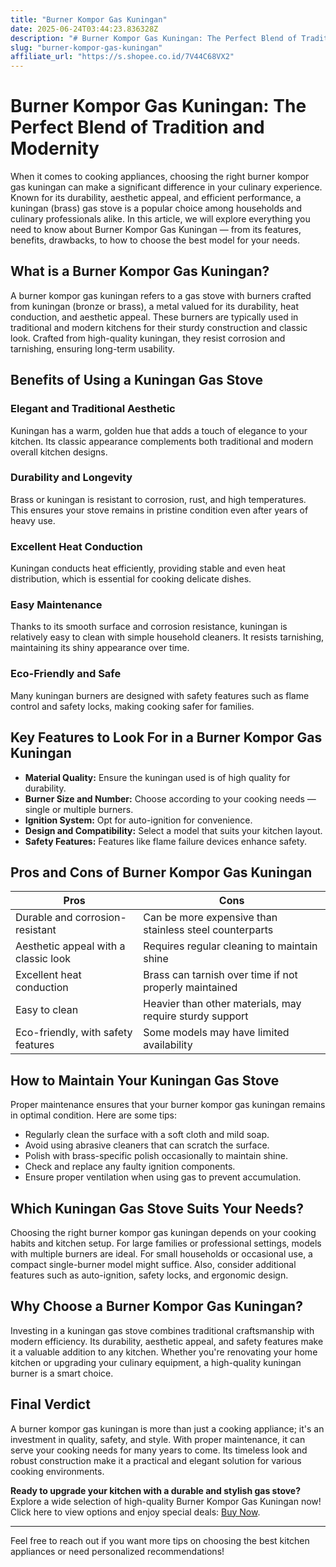 ```yaml
---
title: "Burner Kompor Gas Kuningan"
date: 2025-06-24T03:44:23.836328Z
description: "# Burner Kompor Gas Kuningan: The Perfect Blend of Tradition and Modernity..."
slug: "burner-kompor-gas-kuningan"
affiliate_url: "https://s.shopee.co.id/7V44C68VX2"
---
```

# Burner Kompor Gas Kuningan: The Perfect Blend of Tradition and Modernity

When it comes to cooking appliances, choosing the right burner kompor gas kuningan can make a significant difference in your culinary experience. Known for its durability, aesthetic appeal, and efficient performance, a kuningan (brass) gas stove is a popular choice among households and culinary professionals alike. In this article, we will explore everything you need to know about Burner Kompor Gas Kuningan — from its features, benefits, drawbacks, to how to choose the best model for your needs.

## What is a Burner Kompor Gas Kuningan?

A burner kompor gas kuningan refers to a gas stove with burners crafted from kuningan (bronze or brass), a metal valued for its durability, heat conduction, and aesthetic appeal. These burners are typically used in traditional and modern kitchens for their sturdy construction and classic look. Crafted from high-quality kuningan, they resist corrosion and tarnishing, ensuring long-term usability.

## Benefits of Using a Kuningan Gas Stove

### Elegant and Traditional Aesthetic

Kuningan has a warm, golden hue that adds a touch of elegance to your kitchen. Its classic appearance complements both traditional and modern overall kitchen designs.

### Durability and Longevity

Brass or kuningan is resistant to corrosion, rust, and high temperatures. This ensures your stove remains in pristine condition even after years of heavy use.

### Excellent Heat Conduction

Kuningan conducts heat efficiently, providing stable and even heat distribution, which is essential for cooking delicate dishes.

### Easy Maintenance

Thanks to its smooth surface and corrosion resistance, kuningan is relatively easy to clean with simple household cleaners. It resists tarnishing, maintaining its shiny appearance over time.

### Eco-Friendly and Safe

Many kuningan burners are designed with safety features such as flame control and safety locks, making cooking safer for families.

## Key Features to Look For in a Burner Kompor Gas Kuningan

- **Material Quality:** Ensure the kuningan used is of high quality for durability.
- **Burner Size and Number:** Choose according to your cooking needs — single or multiple burners.
- **Ignition System:** Opt for auto-ignition for convenience.
- **Design and Compatibility:** Select a model that suits your kitchen layout.
- **Safety Features:** Features like flame failure devices enhance safety.
  
## Pros and Cons of Burner Kompor Gas Kuningan

| **Pros** | **Cons** |
|------------|------------|
| Durable and corrosion-resistant | Can be more expensive than stainless steel counterparts |
| Aesthetic appeal with a classic look | Requires regular cleaning to maintain shine |
| Excellent heat conduction | Brass can tarnish over time if not properly maintained |
| Easy to clean | Heavier than other materials, may require sturdy support |
| Eco-friendly, with safety features | Some models may have limited availability |

## How to Maintain Your Kuningan Gas Stove

Proper maintenance ensures that your burner kompor gas kuningan remains in optimal condition. Here are some tips:

- Regularly clean the surface with a soft cloth and mild soap.
- Avoid using abrasive cleaners that can scratch the surface.
- Polish with brass-specific polish occasionally to maintain shine.
- Check and replace any faulty ignition components.
- Ensure proper ventilation when using gas to prevent accumulation.

## Which Kuningan Gas Stove Suits Your Needs?

Choosing the right burner kompor gas kuningan depends on your cooking habits and kitchen setup. For large families or professional settings, models with multiple burners are ideal. For small households or occasional use, a compact single-burner model might suffice. Also, consider additional features such as auto-ignition, safety locks, and ergonomic design.

## Why Choose a Burner Kompor Gas Kuningan?

Investing in a kuningan gas stove combines traditional craftsmanship with modern efficiency. Its durability, aesthetic appeal, and safety features make it a valuable addition to any kitchen. Whether you're renovating your home kitchen or upgrading your culinary equipment, a high-quality kuningan burner is a smart choice.

## Final Verdict

A burner kompor gas kuningan is more than just a cooking appliance; it's an investment in quality, safety, and style. With proper maintenance, it can serve your cooking needs for many years to come. Its timeless look and robust construction make it a practical and elegant solution for various cooking environments.

**Ready to upgrade your kitchen with a durable and stylish gas stove?**  
Explore a wide selection of high-quality Burner Kompor Gas Kuningan now! Click here to view options and enjoy special deals: [Buy Now](https://s.shopee.co.id/7V44C68VX2).

---

Feel free to reach out if you want more tips on choosing the best kitchen appliances or need personalized recommendations!